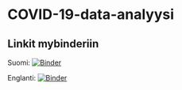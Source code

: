 # COVID-19-data-analyysi

## Linkit mybinderiin

Suomi: [![Binder](https://mybinder.org/badge_logo.svg)](https://mybinder.org/v2/gh/AaltoJunior/COVID-19-data-analyysi/HEAD?labpath=FI_Oppilaan_ohje_tyopaja_data-analyysi_COVID-19.ipynb)

Englanti: [![Binder](https://mybinder.org/badge_logo.svg)](https://mybinder.org/v2/gh/AaltoJunior/COVID-19-data-analyysi/HEAD?labpath=EN_Student_instructions_workshop_data_analysis_COVID-19.ipynb)
